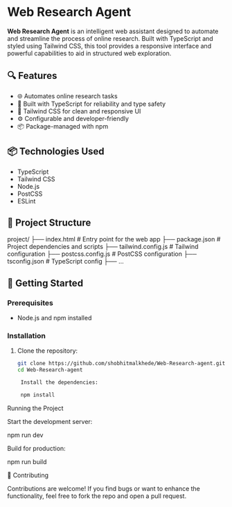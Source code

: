 # Web Research Agent

**Web Research Agent** is an intelligent web assistant designed to automate and streamline the process of online research. Built with TypeScript and styled using Tailwind CSS, this tool provides a responsive interface and powerful capabilities to aid in structured web exploration.

## 🔍 Features

- 🌐 Automates online research tasks
- 🧠 Built with TypeScript for reliability and type safety
- 🎨 Tailwind CSS for clean and responsive UI
- ⚙️ Configurable and developer-friendly
- 📦 Package-managed with npm

## 📦 Technologies Used

- TypeScript
- Tailwind CSS
- Node.js
- PostCSS
- ESLint

## 📁 Project Structure

project/ ├── index.html # Entry point for the web app ├── package.json # Project dependencies and scripts ├── tailwind.config.js # Tailwind configuration ├── postcss.config.js # PostCSS configuration ├── tsconfig.json # TypeScript config ├── ...


## 🚀 Getting Started

### Prerequisites

- Node.js and npm installed

### Installation

1. Clone the repository:

   ```bash
   git clone https://github.com/shobhitmalkhede/Web-Research-agent.git
   cd Web-Research-agent

    Install the dependencies:

    npm install

Running the Project

Start the development server:

npm run dev

Build for production:

npm run build

🤝 Contributing

Contributions are welcome! If you find bugs or want to enhance the functionality, feel free to fork the repo and open a pull request.
